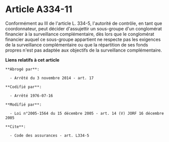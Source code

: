 # Article A334-11

Conformément au III de l'article L. 334-5, l'autorité de contrôle, en tant que coordonnateur, peut décider d'assujettir un
sous-groupe d'un conglomérat financier à la surveillance complémentaire, dès lors que le conglomérat financier auquel ce
sous-groupe appartient ne respecte pas les exigences de la surveillance complémentaire ou que la répartition de ses fonds
propres n'est pas adaptée aux objectifs de la surveillance complémentaire.

**Liens relatifs à cet article**

	**Abrogé par**:

	  - Arrêté du 3 novembre 2014 - art. 17

	**Codifié par**:

	  - Arrêté 1976-07-16

	**Modifié par**:

	  - Loi n°2005-1564 du 15 décembre 2005 - art. 14 (V) JORF 16 décembre 2005

	**Cite**:

	  - Code des assurances - art. L334-5
